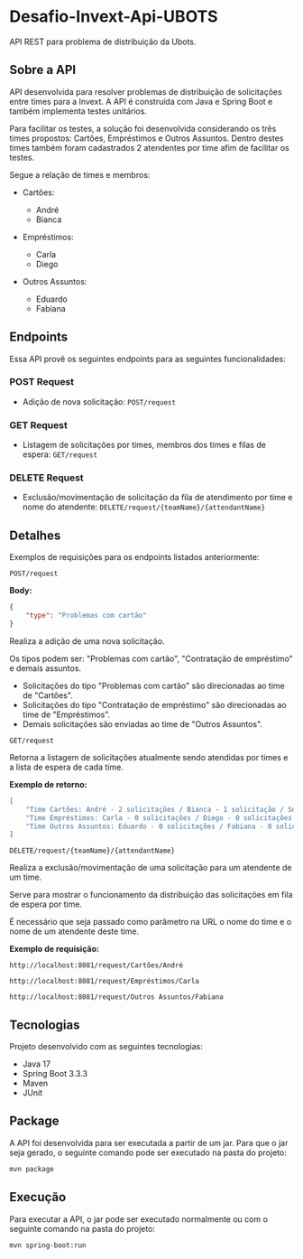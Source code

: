 # Desafio-Invext-Api-UBOTS
API REST para problema de distribuição da Ubots.

## Sobre a API
API desenvolvida para resolver problemas de distribuição de solicitações entre times para a Invext. A API é construída com Java e Spring Boot e também implementa testes unitários.

Para facilitar os testes, a solução foi desenvolvida considerando os três times propostos: Cartões, Empréstimos e Outros Assuntos. Dentro destes times também foram cadastrados 2 atendentes por time afim de facilitar os testes.

Segue a relação de times e membros:
- Cartões:
  - André
  - Bianca

- Empréstimos:
  - Carla
  - Diego

- Outros Assuntos:
  - Eduardo
  - Fabiana

## Endpoints
Essa API provê os seguintes endpoints para as seguintes funcionalidades:

### POST Request
- Adição de nova solicitação: `POST/request`

### GET Request
- Listagem de solicitações por times, membros dos times e filas de espera: `GET/request`

### DELETE Request
- Exclusão/movimentação de solicitação da fila de atendimento por time e nome do atendente: `DELETE/request/{teamName}/{attendantName}`

## Detalhes
Exemplos de requisições para os endpoints listados anteriormente:


`POST/request`

**Body:**
```json
{
    "type": "Problemas com cartão"
}
```
Realiza a adição de uma nova solicitação. 

Os tipos podem ser: "Problemas com cartão", "Contratação de empréstimo" e demais assuntos.
- Solicitações do tipo "Problemas com cartão" são direcionadas ao time de "Cartões".
- Solicitações do tipo "Contratação de empréstimo" são direcionadas ao time de "Empréstimos".
- Demais solicitações são enviadas ao time de "Outros Assuntos".

`GET/request`

Retorna a listagem de solicitações atualmente sendo atendidas por times e a lista de espera de cada time.

**Exemplo de retorno:**
```json
[
    "Time Cartões: André - 2 solicitações / Bianca - 1 solicitação / Solicitações pendentes - 0",
    "Time Empréstimos: Carla - 0 solicitações / Diego - 0 solicitações / Solicitações pendentes - 0",
    "Time Outros Assuntos: Eduardo - 0 solicitações / Fabiana - 0 solicitações / Solicitações pendentes - 0"
]
```

`DELETE/request/{teamName}/{attendantName}`

Realiza a exclusão/movimentação de uma solicitação para um atendente de um time.

Serve para mostrar o funcionamento da distribuição das solicitações em fila de espera por time.

É necessário que seja passado como parâmetro na URL o nome do time e o nome de um atendente deste time.

**Exemplo de requisição:**
```
http://localhost:8081/request/Cartões/André
```
```
http://localhost:8081/request/Empréstimos/Carla
```
```
http://localhost:8081/request/Outros Assuntos/Fabiana
```

## Tecnologias
Projeto desenvolvido com as seguintes tecnologias:
- Java 17
- Spring Boot 3.3.3
- Maven
- JUnit

## Package
A API foi desenvolvida para ser executada a partir de um jar. Para que o jar seja gerado, o seguinte comando pode ser executado na pasta do projeto:
```bash
mvn package
```

## Execução
Para executar a API, o jar pode ser executado normalmente ou com o seguinte comando na pasta do projeto:
```bash
mvn spring-boot:run
```
